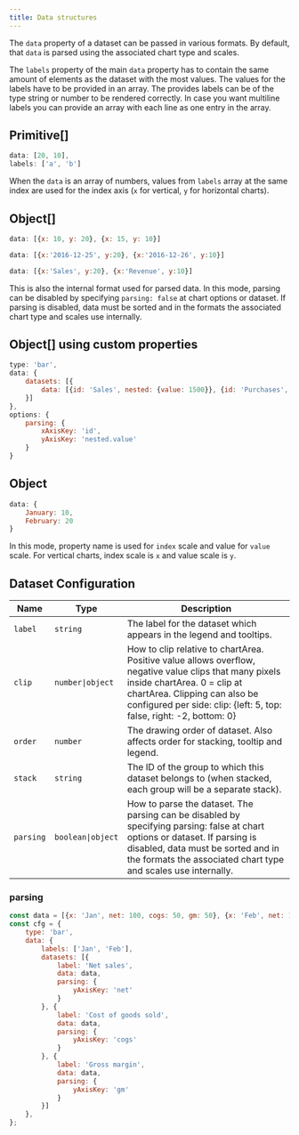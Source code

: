 ```yaml
---
title: Data structures
---
```


The `data` property of a dataset can be passed in various formats. By default, that `data` is parsed using the associated chart type and scales.

The `labels` property of the main `data` property has to contain the same amount of elements as the dataset with the most values. The values for the labels have to be provided in an array.
The provides labels can be of the type string or number to be rendered correctly. In case you want multiline labels you can provide an array with each line as one entry in the array.

## Primitive[]

```javascript
data: [20, 10],
labels: ['a', 'b']
```

When the `data` is an array of numbers, values from `labels` array at the same index are used for the index axis (`x` for vertical, `y` for horizontal charts).

## Object[]

```javascript
data: [{x: 10, y: 20}, {x: 15, y: 10}]
```

```javascript
data: [{x:'2016-12-25', y:20}, {x:'2016-12-26', y:10}]
```

```javascript
data: [{x:'Sales', y:20}, {x:'Revenue', y:10}]
```

This is also the internal format used for parsed data. In this mode, parsing can be disabled by specifying `parsing: false` at chart options or dataset. If parsing is disabled, data must be sorted and in the formats the associated chart type and scales use internally.

## Object[] using custom properties

```javascript
type: 'bar',
data: {
    datasets: [{
        data: [{id: 'Sales', nested: {value: 1500}}, {id: 'Purchases', nested: {value: 500}}]
    }]
},
options: {
    parsing: {
        xAxisKey: 'id',
        yAxisKey: 'nested.value'
    }
}
```

## Object

```javascript
data: {
    January: 10,
    February: 20
}
```

In this mode, property name is used for `index` scale and value for `value` scale. For vertical charts, index scale is `x` and value scale is `y`.

## Dataset Configuration

| Name | Type | Description
| ---- | ---- | -----------
| `label` | `string` | The label for the dataset which appears in the legend and tooltips.
| `clip` | <code>number&#124;object</code> | How to clip relative to chartArea. Positive value allows overflow, negative value clips that many pixels inside chartArea. 0 = clip at chartArea. Clipping can also be configured per side: clip: {left: 5, top: false, right: -2, bottom: 0}
| `order` | `number` | The drawing order of dataset. Also affects order for stacking, tooltip and legend.
| `stack` | `string` | The ID of the group to which this dataset belongs to (when stacked, each group will be a separate stack).
| `parsing` | <code>boolean&#124;object</code> | How to parse the dataset. The parsing can be disabled by specifying parsing: false at chart options or dataset. If parsing is disabled, data must be sorted and in the formats the associated chart type and scales use internally.

### parsing

```javascript
const data = [{x: 'Jan', net: 100, cogs: 50, gm: 50}, {x: 'Feb', net: 120, cogs: 55, gm: 75}];
const cfg = {
    type: 'bar',
    data: {
        labels: ['Jan', 'Feb'],
        datasets: [{
            label: 'Net sales',
            data: data,
            parsing: {
                yAxisKey: 'net'
            }
        }, {
            label: 'Cost of goods sold',
            data: data,
            parsing: {
                yAxisKey: 'cogs'
            }
        }, {
            label: 'Gross margin',
            data: data,
            parsing: {
                yAxisKey: 'gm'
            }
        }]
    },
};
```
